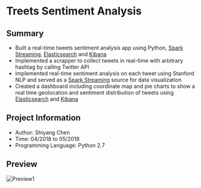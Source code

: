  # Treets Sentiment Analysis
 
 ## Summary
 
 * Built a real-time tweets sentiment analysis app using Python, [Spark Streaming](https://spark.apache.org/streaming/), [Elasticsearch](https://www.elastic.co/) and [Kibana](https://www.elastic.co/products/kibana)
 * Implemented a scrapper to collect tweets in real-time with arbitrary hashtag by calling Twitter API
 * Implemented real-time sentiment analysis on each tweet using Stanford NLP and served as a [Spark Streaming](https://spark.apache.org/streaming/) source for data visualization
 * Created a dashboard including coordinate map and pie charts to show a real time geolocation and sentiment distribution of tweets using [Elasticsearch](https://www.elastic.co/) and [Kibana](https://www.elastic.co/products/kibana)
 
 ## Project Information
 
 * Author: Shiyang Chen
 * Time: 04/2018 to 05/2018
* Programming Language: Python 2.7

 ## Preview
 ![Preview1](https://github.com/a87009751/Tweet-Sentiment-Analysis/blob/master/Preview1.JPG?raw=true)
